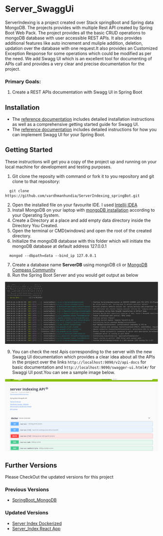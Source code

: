 # Server_SwaggUi
ServerIndexing is a project created over Stack springBoot and Spring data MongoDB. The projects provides with multiple Rest API created by 
Spring Boot Web Pack. The project provides all the basic CRUD operations to mongoDB database with user accessible REST APIs. It also provides
additional features like auto increment and muliple addition, deletion, updation over the database with one request.It also provides an
Customized Exception Response for some operations which could be modified as per the need. We add Swagg UI which is an excellent tool
for documenting of APIs call and provides a very clear and precise documentation for the project.

### Primary Goals:
1. Create a REST APIs documentation with Swagg UI in Spring Boot
## Installation
- The [reference documentation](https://editor.swagger.io/) includes detailed installation instructions as well as a comprehensive getting started guide for Swagg UI.
- The [reference documentation](https://github.com/swagger-api/swagger-codegen/wiki/server-stub-generator-howto) includes detailed instructions for how you can implement Swagg UI for your Spring Boot.

## Getting Started
These instructions will get you a copy of the project up and running on your local machine for development and testing purposes.
1. Git clone the reposity with command or fork it to you repository and git clone to that repository:
```
  git clone https://github.com/vardhmanhundia/ServerIndexing_springBot.git
```
2. Open the installed file on your favourite IDE. I used [Intellij IDEA](https://www.jetbrains.com/idea/download/)
3. Install MongoDB on your laptop with [mongoDB installation](https://docs.mongodb.com/manual/tutorial) according to your Operating System.
4. Create a Directory at a place and add empty data directory inside the Directory You Created.
5. Open the terminal or CMD(windows) and open the root of the created directory.
6. Initialize the mongoDB database with this folder which will initiate the mongoDB database at default address 127.0.0.1
```
  mongod --dbpath=data --bind_ip 127.0.0.1
```
7. Create a database name **ServerDB** using mongoDB cli or [MongoDB Compass Community](https://www.mongodb.com/products/compass)
8. Run the Spring Boot Server and you would get output as below

![Server Run Output](https://github.com/vardhmanhundia/SwaggUI_ServerIndexing/blob/master/images/serverRunning.PNG)

9. You can check the rest Apis corresponding to the server with the new Swagg UI documentation which provides a clear idea about all the
APIs in the project over the links `http://localhost:9090/v2/api-docs` for basic documentation and `http://localhost:9090/swagger-ui.html#/`
for Swaggi UI post.You can see a sample image below.

![SwaggUI Output](https://github.com/vardhmanhundia/SwaggUI_ServerIndexing/blob/master/images/swaggUI.jpg)

## Further Versions
Please CheckOut the updated versions for this project
### Previous Versions
- [SpringBoot_MongoDB](https://github.com/vardhmanhundia/SpringBootMongodb_serverIndexing)
### Updated Versions
- [Server Index Dockerized](https://github.com/vardhmanhundia/ServerIndexing_Dockerized)
- [Server_Index React App](https://github.com/vardhmanhundia/serverIndex_ReactApplication)
